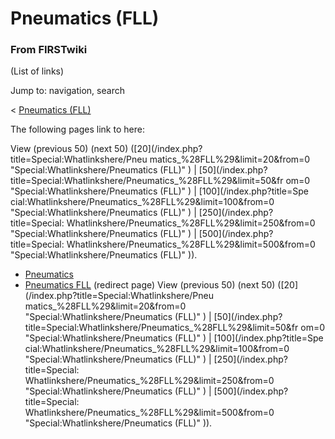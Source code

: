 # Pneumatics (FLL)

### From FIRSTwiki

(List of links)

Jump to: navigation, search

&lt; [Pneumatics (FLL)](/index.php?title=Pneumatics_%28FLL%29&redirect=no
"Pneumatics \(FLL\)" )  

The following pages link to here:

View (previous 50) (next 50) ([20](/index.php?title=Special:Whatlinkshere/Pneu
matics_%28FLL%29&limit=20&from=0 "Special:Whatlinkshere/Pneumatics \(FLL\)" )
| [50](/index.php?title=Special:Whatlinkshere/Pneumatics_%28FLL%29&limit=50&fr
om=0 "Special:Whatlinkshere/Pneumatics \(FLL\)" ) | [100](/index.php?title=Spe
cial:Whatlinkshere/Pneumatics_%28FLL%29&limit=100&from=0
"Special:Whatlinkshere/Pneumatics \(FLL\)" ) | [250](/index.php?title=Special:
Whatlinkshere/Pneumatics_%28FLL%29&limit=250&from=0
"Special:Whatlinkshere/Pneumatics \(FLL\)" ) | [500](/index.php?title=Special:
Whatlinkshere/Pneumatics_%28FLL%29&limit=500&from=0
"Special:Whatlinkshere/Pneumatics \(FLL\)" )).

  * [Pneumatics](/index.php/Pneumatics "Pneumatics" )
  * [Pneumatics FLL](/index.php?title=Pneumatics_FLL&redirect=no "Pneumatics FLL" ) (redirect page) 
View (previous 50) (next 50) ([20](/index.php?title=Special:Whatlinkshere/Pneu
matics_%28FLL%29&limit=20&from=0 "Special:Whatlinkshere/Pneumatics \(FLL\)" )
| [50](/index.php?title=Special:Whatlinkshere/Pneumatics_%28FLL%29&limit=50&fr
om=0 "Special:Whatlinkshere/Pneumatics \(FLL\)" ) | [100](/index.php?title=Spe
cial:Whatlinkshere/Pneumatics_%28FLL%29&limit=100&from=0
"Special:Whatlinkshere/Pneumatics \(FLL\)" ) | [250](/index.php?title=Special:
Whatlinkshere/Pneumatics_%28FLL%29&limit=250&from=0
"Special:Whatlinkshere/Pneumatics \(FLL\)" ) | [500](/index.php?title=Special:
Whatlinkshere/Pneumatics_%28FLL%29&limit=500&from=0
"Special:Whatlinkshere/Pneumatics \(FLL\)" )).

